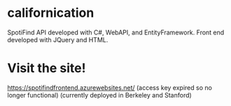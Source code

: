 # californication
SpotiFind API developed with C#, WebAPI, and EntityFramework. Front end developed with JQuery and HTML.
# Visit the site!
https://spotifindfrontend.azurewebsites.net/ (access key expired so no longer functional)
(currently deployed in Berkeley and Stanford)
